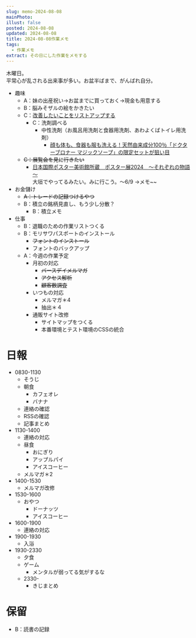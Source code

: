 ```yaml
---
slug: memo-2024-08-08
mainPhoto: 
illust: false
posted: 2024-08-08
updated: 2024-08-08
title: 2024-08-08作業メモ
tags:
  - 作業メモ
extract: その日にした作業をメモする
---
```

  
木曜日。  
平常心が乱される出来事が多い。お盆半ばまで、がんばれ自分。

- 趣味
  - A：妹の出産祝い→お盆までに買っておく→現金も用意する
  - B：脳みそザルの絵をかきたい
  - C：[改善したいことをリストアップする](2022-03-07-改善したいこと・欲しいもの・やりたいこと.md) 
    - C：洗剤調べる
      - 中性洗剤（お風呂用洗剤と食器用洗剤、あわよくばトイレ用洗剤）
        - [顔も体も、食器も服も洗える！天然由来成分100％「ドクターブロナー マジックソープ」の限定セットが狙い目](https://www.bepal.net/archives/431622)  
  - ~~C：展覧会を見に行きたい~~
    - [日本国際ポスター美術館所蔵　ポスター展2024　～それぞれの物語～](https://www.japandesign.ne.jp/event/postermuseum-ogaki-2024/)  
    大垣でやってるみたい。みに行こう。〜6/9
      →メモ~~
- お金儲け
  - ~~A：トレードの記録つけるやつ~~
  - B：積立の銘柄見直し、もう少し分散？
      - B：積立メモ
- 仕事
  - B：退職のための作業リストつくる
  - B：モリサワパスポートのインストール
    - ~~フォントのインストール~~
    - フォントのバックアップ
  - A：今週の作業予定
    - 月初の対応
        - ~~バースデイメルマガ~~
        - ~~アクセス解析~~
        - ~~顧客数調査~~
    - いつもの対応 
      - メルマガ＊4
      - 抽出＊４
    - 通販サイト改修
        - サイトマップをつくる
        - 本番環境とテスト環境のCSSの統合

# 日報

- 0830-1130
  - そうじ
  - 朝食
    - カフェオレ
    - バナナ
  - 連絡の確認
  - RSSの確認
  - 記事まとめ
- 1130-1400
  - 連絡の対応
  - 昼食
    - おにぎり
    - アップルパイ
    - アイスコーヒー
  - メルマガ＊2
- 1400-1530
  - メルマガ改修
- 1530-1600
  - おやつ
    - ドーナッツ
    - アイスコーヒー
- 1600-1900
  - 連絡の対応
- 1900-1930
  - 入浴
- 1930-2330
  - 夕食
  - ゲーム
    - メンタルが弱ってる気がするな
  - 2330-
    - きじまとめ
# 保留

  - B：読書の記録
